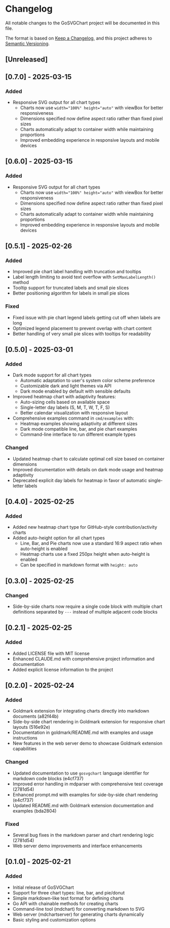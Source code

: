# Changelog

All notable changes to the GoSVGChart project will be documented in this file.

The format is based on [Keep a Changelog](https://keepachangelog.com/en/1.0.0/),
and this project adheres to [Semantic Versioning](https://semver.org/spec/v2.0.0.html).

## [Unreleased]

## [0.7.0] - 2025-03-15

### Added
- Responsive SVG output for all chart types
  - Charts now use `width="100%" height="auto"` with viewBox for better responsiveness
  - Dimensions specified now define aspect ratio rather than fixed pixel sizes
  - Charts automatically adapt to container width while maintaining proportions
  - Improved embedding experience in responsive layouts and mobile devices

## [0.6.0] - 2025-03-15

### Added
- Responsive SVG output for all chart types
  - Charts now use `width="100%" height="auto"` with viewBox for better responsiveness
  - Dimensions specified now define aspect ratio rather than fixed pixel sizes
  - Charts automatically adapt to container width while maintaining proportions
  - Improved embedding experience in responsive layouts and mobile devices

## [0.5.1] - 2025-02-26

### Added
- Improved pie chart label handling with truncation and tooltips
- Label length limiting to avoid text overflow with `SetMaxLabelLength()` method
- Tooltip support for truncated labels and small pie slices
- Better positioning algorithm for labels in small pie slices

### Fixed
- Fixed issue with pie chart legend labels getting cut off when labels are long
- Optimized legend placement to prevent overlap with chart content
- Better handling of very small pie slices with tooltips for readability

## [0.5.0] - 2025-03-01

### Added
- Dark mode support for all chart types
  - Automatic adaptation to user's system color scheme preference
  - Customizable dark and light themes via API
  - Dark mode enabled by default with sensible defaults
- Improved heatmap chart with adaptivity features:
  - Auto-sizing cells based on available space
  - Single-letter day labels (S, M, T, W, T, F, S)
  - Better calendar visualization with responsive layout
- Comprehensive examples command in `cmd/examples` with:
  - Heatmap examples showing adaptivity at different sizes
  - Dark mode compatible line, bar, and pie chart examples
  - Command-line interface to run different example types

### Changed
- Updated heatmap chart to calculate optimal cell size based on container dimensions
- Improved documentation with details on dark mode usage and heatmap adaptivity
- Deprecated explicit day labels for heatmap in favor of automatic single-letter labels

## [0.4.0] - 2025-02-25

### Added
- Added new heatmap chart type for GitHub-style contribution/activity charts
- Added auto-height option for all chart types
  - Line, Bar, and Pie charts now use a standard 16:9 aspect ratio when auto-height is enabled
  - Heatmap charts use a fixed 250px height when auto-height is enabled
  - Can be specified in markdown format with `height: auto`

## [0.3.0] - 2025-02-25

### Changed
- Side-by-side charts now require a single code block with multiple chart definitions separated by `---` instead of multiple adjacent code blocks

## [0.2.1] - 2025-02-25

### Added
- Added LICENSE file with MIT license
- Enhanced CLAUDE.md with comprehensive project information and documentation
- Added explicit license information to the project

## [0.2.0] - 2025-02-24

### Added
- Goldmark extension for integrating charts directly into markdown documents (a82f44b)
- Side-by-side chart rendering in Goldmark extension for responsive chart layouts (516e92e)
- Documentation in goldmark/README.md with examples and usage instructions
- New features in the web server demo to showcase Goldmark extension capabilities

### Changed
- Updated documentation to use `gosvgchart` language identifier for markdown code blocks (e4cf737)
- Improved error handling in mdparser with comprehensive test coverage (2781d54)
- Enhanced prompt.md with examples for side-by-side chart rendering (e4cf737)
- Updated README.md with Goldmark extension documentation and examples (bda2804)

### Fixed
- Several bug fixes in the markdown parser and chart rendering logic (2781d54)
- Web server demo improvements and interface enhancements

## [0.1.0] - 2025-02-21

### Added
- Initial release of GoSVGChart
- Support for three chart types: line, bar, and pie/donut
- Simple markdown-like text format for defining charts
- Go API with chainable methods for creating charts
- Command-line tool (mdchart) for converting markdown to SVG
- Web server (mdchartserver) for generating charts dynamically
- Basic styling and customization options